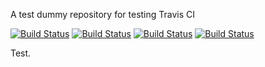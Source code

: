A test dummy repository for testing Travis CI

[![Build Status](http://travis-ci.org/travis-ci/test-project-1.png)](http://travis-ci.org/travis-ci/test-project-1)
[![Build Status](http://travis-ci.org/travis-ci/test-project-1.png?branch=master)](http://travis-ci.org/travis-ci/test-project-1)
[![Build Status](http://travis-ci.org/travis-ci/test-project-1.png?branch=failing)](http://travis-ci.org/travis-ci/test-project-1)
[![Build Status](http://travis-ci.org/travis-ci/test-project-1.png?branch=unknown)](http://travis-ci.org/travis-ci/test-project-1)

Test.

